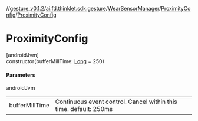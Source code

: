 //[gesture_v0.1.2](../../../../index.md)/[ai.fd.thinklet.sdk.gesture](../../index.md)/[WearSensorManager](../index.md)/[ProximityConfig](index.md)/[ProximityConfig](-proximity-config.md)

# ProximityConfig

[androidJvm]\
constructor(bufferMillTime: [Long](https://kotlinlang.org/api/latest/jvm/stdlib/kotlin/-long/index.html) = 250)

#### Parameters

androidJvm

| | |
|---|---|
| bufferMillTime | Continuous event control. Cancel within this time. default: 250ms |
